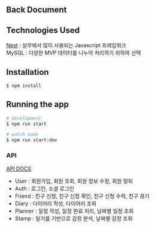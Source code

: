## Back Document

## Technologies Used
[Nest](https://github.com/nestjs/nest) : 실무에서 많이 사용되는 Javascript 프레임워크   
MySQL : 다양한 MVP 데이터를 나누어 처리하기 위하여 선택

## Installation

```bash
$ npm install
```

## Running the app

```bash
# development
$ npm run start

# watch mode
$ npm run start:dev

```

### API
[API DOCS](http://kdt-ai5-team05.elicecoding.com:5000/api-docs#/)   
* User : 회원가입, 회원 조회, 회원 정보 수정, 회원 탈퇴   
* Auth : 로그인, 소셜 로그인   
* Friend : 친구 신청, 친구 신청 확인, 친구 신청 수락, 친구 끊기   
* Diary : 다이어리 작성, 다이어리 조회   
* Planner : 일정 작성, 일정 완료 처리, 날짜별 일정 조회   
* Stamp : 일기를 기반으로 감정 분석, 날짜별 감정 조회   

